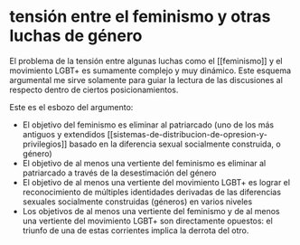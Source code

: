 # tensión entre el feminismo y otras luchas de género
El problema de la tensión entre algunas luchas como el [[feminismo]] y el movimiento LGBT+ es sumamente complejo y muy dinámico. Este esquema argumental me sirve solamente para guiar la lectura de las discusiones al respecto dentro de ciertos posicionamientos.

Este es el esbozo del argumento:

- El objetivo del feminismo es eliminar al patriarcado (uno de los más antiguos y extendidos [[sistemas-de-distribucion-de-opresion-y-privilegios]] basado en la diferencia sexual socialmente construida, o género)
- El objetivo de al menos una vertiente del feminismo es eliminar al patriarcado a través de la desestimación del género
- El objetivo de al menos una vertiente del movimiento LGBT+ es lograr el reconocimiento de múltiples identidades derivadas de las diferencias sexuales socialmente construidas (géneros) en varios niveles
- Los objetivos de al menos una vertiente del feminismo y de al menos una vertiente del movimiento LGBT+ son directamente opuestos: el triunfo de una de estas corrientes implica la derrota del otro.
